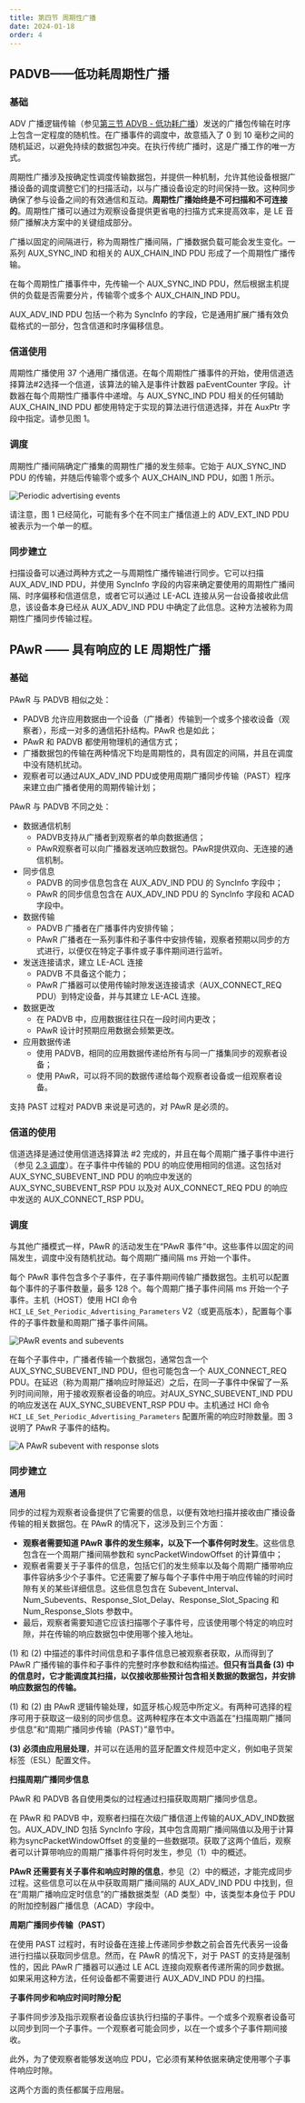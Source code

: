 ```yaml
---
title: 第四节 周期性广播
date: 2024-01-18
order: 4
---
```


## PADVB——低功耗周期性广播

### 基础

ADV 广播逻辑传输（参见[第三节 ADVB - 低功耗广播](./advb)）发送的广播包传输在时序上包含一定程度的随机性。在广播事件的调度中，故意插入了 0 到 10 毫秒之间的随机延迟，以避免持续的数据包冲突。在执行传统广播时，这是广播工作的唯一方式。

周期性广播涉及按确定性调度传输数据包，并提供一种机制，允许其他设备根据广播设备的调度调整它们的扫描活动，以与广播设备设定的时间保持一致。这种同步确保了参与设备之间的有效通信和互动。**周期性广播始终是不可扫描和不可连接的**。周期性广播可以通过为观察设备提供更省电的扫描方式来提高效率，是 LE 音频广播解决方案中的关键组成部分。

广播以固定的间隔进行，称为周期性广播间隔，广播数据负载可能会发生变化。一系列 AUX_SYNC_IND 和相关的 AUX_CHAIN_IND PDU 形成了一个周期性广播传输。

在每个周期性广播事件中，先传输一个 AUX_SYNC_IND PDU，然后根据主机提供的负载是否需要分片，传输零个或多个 AUX_CHAIN_IND PDU。

AUX_ADV_IND PDU 包括一个称为 SyncInfo 的字段，它是通用扩展广播有效负载格式的一部分，包含信道和时序偏移信息。

### 信道使用

周期性广播使用 37 个通用广播信道。在每个周期性广播事件的开始，使用信道选择算法#2选择一个信道，该算法的输入是事件计数器 paEventCounter 字段。计数器在每个周期性广播事件中递增。与 AUX_SYNC_IND PDU 相关的任何辅助 AUX_CHAIN_IND PDU 都使用特定于实现的算法进行信道选择，并在 AuxPtr 字段中指定。请参见图 1。

### 调度

周期性广播间隔确定广播集的周期性广播的发生频率。它始于 AUX_SYNC_IND PDU 的传输，并随后传输零个或多个 AUX_CHAIN_IND PDU，如图 1 所示。

![Periodic advertising events](./img/ll_periodic_advertising_events.png "图 1. 周期性广播事件")

请注意，图 1 已经简化，可能有多个在不同主广播信道上的 ADV_EXT_IND PDU 被表示为一个单一的框。

### 同步建立

扫描设备可以通过两种方式之一与周期性广播传输进行同步。它可以扫描 AUX_ADV_IND PDU，并使用 SyncInfo 字段的内容来确定要使用的周期性广播间隔、时序偏移和信道信息，或者它可以通过 LE-ACL 连接从另一台设备接收此信息，该设备本身已经从 AUX_ADV_IND PDU 中确定了此信息。这种方法被称为周期性广播同步传输过程。

## PAwR —— 具有响应的 LE 周期性广播

### 基础

PAwR 与 PADVB 相似之处：

* PADVB 允许应用数据由一个设备（广播者）传输到一个或多个接收设备（观察者），形成一对多的通信拓扑结构。PAwR 也是如此；
* PAwR 和 PADVB 都使用物理机的通信方式；
* 广播数据包的传输在两种情况下均是周期性的，具有固定的间隔，并且在调度中没有随机扰动。
* 观察者可以通过AUX_ADV_IND PDU或使用周期广播同步传输（PAST）程序来建立由广播者使用的周期传输计划；

PAwR 与 PADVB 不同之处：

* 数据通信机制
  * PADVB支持从广播者到观察者的单向数据通信；
  * PAwR观察者可以向广播器发送响应数据包。PAwR提供双向、无连接的通信机制。
* 同步信息
  * PADVB 的同步信息包含在 AUX_ADV_IND PDU 的 SyncInfo 字段中；
  * PAwR 的同步信息包含在 AUX_ADV_IND PDU 的 SyncInfo 字段和 ACAD 字段中。
* 数据传输
  * PADVB 广播者在广播事件内安排传输；
  * PAwR 广播者在一系列事件和子事件中安排传输，观察者预期以同步的方式进行，以便仅在特定子事件或子事件期间进行监听。
* 发送连接请求，建立 LE-ACL 连接
  * PADVB 不具备这个能力；
  * PAwR 广播器可以使用传输时隙发送连接请求（AUX_CONNECT_REQ PDU）到特定设备，并与其建立 LE-ACL 连接。
* 数据更改
  * 在 PADVB 中，应用数据往往只在一段时间内更改；
  * PAwR 设计时预期应用数据会频繁更改。
* 应用数据传递
  * 使用 PADVB，相同的应用数据传递给所有与同一广播集同步的观察者设备；
  * 使用 PAwR，可以将不同的数据传递给每个观察者设备或一组观察者设备。

支持 PAST 过程对 PADVB 来说是可选的，对 PAwR 是必须的。

### 信道的使用

信道选择是通过使用信道选择算法 #2 完成的，并且在每个周期广播子事件中进行（参见 [2.3 调度](#调度-1)）。在子事件中传输的 PDU 的响应使用相同的信道。这包括对AUX_SYNC_SUBEVENT_IND PDU 的响应中发送的 AUX_SYNC_SUBEVENT_RSP PDU 以及对 AUX_CONNECT_REQ PDU 的响应中发送的 AUX_CONNECT_RSP PDU。

### 调度

与其他广播模式一样，PAwR 的活动发生在“PAwR 事件”中。这些事件以固定的间隔发生，调度中没有随机扰动。每个周期广播间隔 ms 开始一个事件。

每个 PAwR 事件包含多个子事件，在子事件期间传输广播数据包。主机可以配置每个事件的子事件数量，最多 128 个。每个周期广播子事件间隔 ms 开始一个子事件。主机（HOST）使用 HCI 命令 `HCI_LE_Set_Periodic_Advertising_Parameters` V2（或更高版本），配置每个事件的子事件数量和周期广播子事件间隔。

![PAwR events and subevents](./img/ll_pawr_ese.png "图 2. PAwR 事件与子事件")

在每个子事件中，广播者传输一个数据包，通常包含一个 AUX_SYNC_SUBEVENT_IND PDU，但也可能包含一个 AUX_CONNECT_REQ PDU。在延迟（称为周期广播响应时隙延迟）之后，在同一子事件中保留了一系列时间间隙，用于接收观察者设备的响应。对AUX_SYNC_SUBEVENT_IND PDU 的响应发送在 AUX_SYNC_SUBEVENT_RSP PDU 中。主机通过 HCI 命令 `HCI_LE_Set_Periodic_Advertising_Parameters` 配置所需的响应时隙数量。图 3 说明了 PAwR 子事件的结构。

![A PAwR subevent with response slots](./img/ll_pawr_se_wrs.png "图 3. PAwR 有响应时间间隙的子事件")

### 同步建立

**通用**

同步的过程为观察者设备提供了它需要的信息，以便有效地扫描并接收由广播设备传输的相关数据包。在 PAwR 的情况下，这涉及到三个方面：

* **观察者需要知道 PAwR 事件的发生频率，以及下一个事件何时发生**。这些信息包含在一个周期广播间隔参数和 syncPacketWindowOffset 的计算值中；
* 观察者需要关于子事件的信息，包括它们的发生频率以及每个周期广播带响应事件容纳多少个子事件。它还需要了解与每个子事件中用于响应传输的时间时隙有关的某些详细信息。这些信息包含在 Subevent_Interval、Num_Subevents、Response_Slot_Delay、Response_Slot_Spacing 和 Num_Response_Slots 参数中。
* 最后，观察者需要知道它应该扫描哪个子事件号，应该使用哪个特定的响应时隙，并在传输的响应数据包中使用哪个接入地址。

(1) 和 (2) 中描述的事件时间信息和子事件信息已被观察者获取，从而得到了 PAwR 广播传输的事件和子事件的完整时序参数和结构描述。**但只有当具备 (3) 中的信息时，它才能调度其扫描，以仅接收那些预计包含相关数据的数据包，并安排响应数据包的传输。**

(1) 和 (2) 由 PAwR 逻辑传输处理，如蓝牙核心规范中所定义。有两种可选择的程序可用于获取这一级别的同步信息。这两种程序在本文中涵盖在“扫描周期广播同步信息”和“周期广播同步传输（PAST）”章节中。

**(3) 必须由应用层处理**，并可以在适用的蓝牙配置文件规范中定义，例如电子货架标签（ESL）配置文件。

**扫描周期广播同步信息**

PAwR 和 PADVB 各自使用类似的过程通过扫描获取周期广播同步信息。

在 PAwR 和 PADVB 中，观察者扫描在次级广播信道上传输的AUX_ADV_IND数据包。AUX_ADV_IND 包括 SyncInfo 字段，其中包含周期广播间隔值以及用于计算称为syncPacketWindowOffset 的变量的一些数据项。获取了这两个值后，观察者可以计算带响应的周期广播事件将何时发生，参见（1）中的概述。

**PAwR 还需要有关子事件和响应时隙的信息**，参见（2）中的概述，才能完成同步过程。这些信息可以在从中获取周期广播间隔的 AUX_ADV_IND PDU 中找到，但在“周期广播响应定时信息”的广播数据类型（AD 类型）中，该类型本身位于 PDU 的附加控制器广播信息（ACAD）字段中。

**周期广播同步传输（PAST）**

在使用 PAST 过程时，有时设备在连接上传递同步参数之前会首先代表另一设备进行扫描以获取同步信息。然而，在 PAwR 的情况下，对于 PAST 的支持是强制性的，因此 PAwR 广播器可以通过 LE ACL 连接向观察者传递所需的同步数据。如果采用这种方法，任何设备都不需要进行 AUX_ADV_IND PDU 的扫描。

**子事件同步和响应时间时隙分配**

子事件同步涉及指示观察者设备应该执行扫描的子事件。一个或多个观察者设备可以同步到同一个子事件。一个观察者可能会同步，以在一个或多个子事件期间接收。

此外，为了使观察者能够发送响应 PDU，它必须有某种依据来确定使用哪个子事件响应时隙。

这两个方面的责任都属于应用层。

